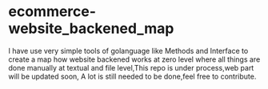# ecommerce-website_backened_map
I have use very simple tools of golanguage like Methods and Interface to create a map how website backened works at zero level where all things are done manually at textual and file level,This repo is under process,web part will be updated soon,
A lot is still needed to be done,feel free to contribute.

